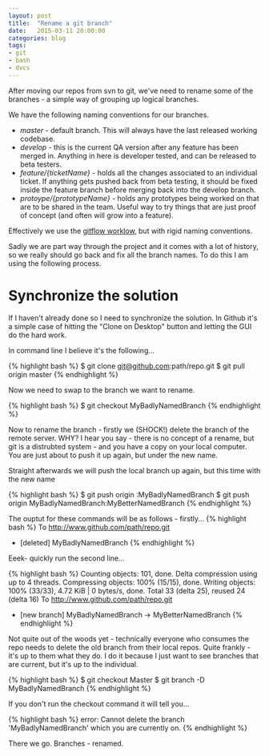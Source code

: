 ```yaml
---
layout: post
title:  "Rename a git branch"
date:   2015-03-11 20:00:00
categories: blog
tags: 
- git
- bash
- dvcs
---
```


After moving our repos from svn to git, we've need to rename some of the branches - a simple way of grouping up logical branches.

We have the following naming conventions for our branches.
<!--break-->
- *master* - default branch. This will always have the last released working codebase.
- *develop* - this is the current QA version after any feature has been merged in. Anything in here is developer tested, and can be released to beta testers.
- *feature/{ticketName}* - holds all the changes associated to an individual ticket. If anything gets pushed back from beta testing, it should be fixed inside the feature branch before merging back into the develop branch.
- *protoype/{prototypeName}* - holds any prototypes being worked on that are to be shared in the team. Useful way to try things that are just proof of concept (and often will grow into a feature).

Effectively we use the <a href="https://www.atlassian.com/git/tutorials/comparing-workflows/gitflow-workflow">gitflow worklow</a>, but with rigid naming conventions.

Sadly we are part way through the project and it comes with a lot of history, so we really should go back and fix all the branch names. To do this I am using the following process.

Synchronize the solution
========================

If I haven't already done so I need to synchronize the solution. In Github it's a simple case of hitting the "Clone on Desktop" button and letting the GUI do the hard work.

In command line I believe it's the following...

{% highlight bash %}
$ git clone git@github.com:path/repo.git
$ git pull origin master
{% endhighlight %}

Now we need to swap to the branch we want to rename.

{% highlight bash %}
$ git checkout MyBadlyNamedBranch
{% endhighlight %}

Now to rename the branch - firstly we (SHOCK!) delete the branch of the remote server. WHY? I hear you say - there is no concept of a rename, but git is a distrubted system - and you have a copy on your local computer. You are just about to push it up again, but under the new name.

Straight afterwards we will push the local branch up again, but this time with the new name

{% highlight bash %}
$ git push origin :MyBadlyNamedBranch
$ git push origin MyBadlyNamedBranch:MyBetterNamedBranch
{% endhighlight %}

The ouptut for these commands will be as follows - firstly...
{% highlight bash %}
To http://www.github.com/path/repo.git
 - [deleted]         MyBadlyNamedBranch
{% endhighlight %}

Eeek-  quickly run the second line...

{% highlight bash %}
Counting objects: 101, done.
Delta compression using up to 4 threads.
Compressing objects: 100% (15/15), done.
Writing objects: 100% (33/33), 4.72 KiB | 0 bytes/s, done.
Total 33 (delta 25), reused 24 (delta 16)
To http://www.github.com/path/repo.git
 * [new branch]      MyBadlyNamedBranch -> MyBetterNamedBranch
{% endhighlight %}

Not quite out of the woods yet - technically everyone who consumes the repo needs to delete the old branch from their local repos. Quite frankly - it's up to them what they do. I do it because I just want to see branches that are current, but it's up to the individual.

{% highlight bash %}
$ git checkout Master
$ git branch -D MyBadlyNamedBranch
{% endhighlight %}

If you don't run the checkout command it will tell you...

{% highlight bash %}
error: Cannot delete the branch 'MyBadlyNamedBranch' which you are currently on.
{% endhighlight %}

There we go. Branches - renamed.